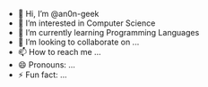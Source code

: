 - 👋 Hi, I’m @an0n-geek
- 👀 I’m interested in Computer Science
- 🌱 I’m currently learning Programming Languages
- 💞️ I’m looking to collaborate on ...
- 📫 How to reach me ...
- 😄 Pronouns: ...
- ⚡ Fun fact: ...

<!---
an0n-geek/an0n-geek is a ✨ special ✨ repository because its `README.md` (this file) appears on your GitHub profile.
You can click the Preview link to take a look at your changes.
--->
